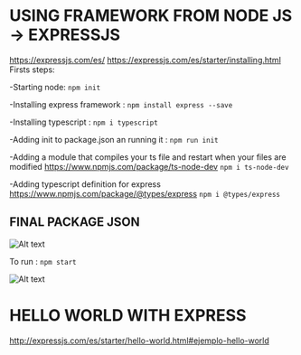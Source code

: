 # USING FRAMEWORK FROM NODE JS -> EXPRESSJS
https://expressjs.com/es/ 
https://expressjs.com/es/starter/installing.html 
Firsts steps:

-Starting node:
```npm init```

-Installing express framework :
```npm install express --save```

-Installing typescript :
```npm i typescript```

-Adding init to package.json an running it :
```npm run init```

-Adding a module that compiles your ts file and restart when your files are modified
https://www.npmjs.com/package/ts-node-dev 
```npm i ts-node-dev```

-Adding typescript definition for express
https://www.npmjs.com/package/@types/express
```npm i @types/express```

## FINAL PACKAGE JSON
![Alt text](img.png)

To run :
```npm start```

![Alt text](img2.png)

# HELLO WORLD WITH EXPRESS
http://expressjs.com/es/starter/hello-world.html#ejemplo-hello-world
